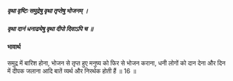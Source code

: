##### वृथा वृष्टिः समुद्रेषु वृथा तृप्तेषु भोजनम् ।
##### वृथा दानं धनाढ्येषु वृथा दीपो दिवाऽपि च ॥

#### भावार्थ

समुद्र में बारिश होना, भोजन से तृप्त हुए मनुष्य को फिर से भोजन कराना, धनी लोगों को दान देना और दिन में दीपक जलाना आदि बातें व्यर्थ और निरर्थक होती हैं ॥ 16 ॥